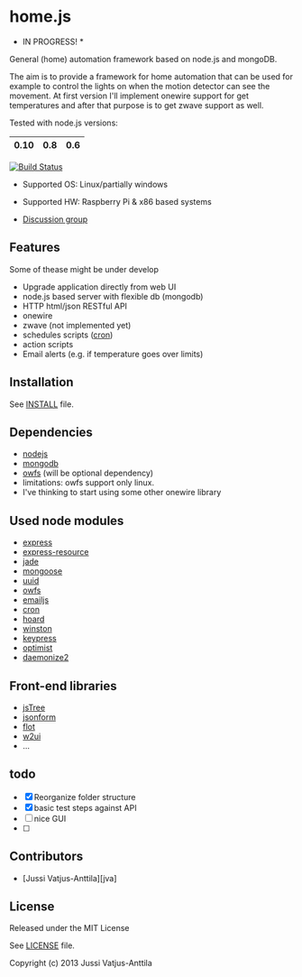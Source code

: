 home.js
=======

* IN PROGRESS! *

General (home) automation framework based on node.js and mongoDB. 

The aim is to provide a framework for home automation that can be used for example to control the lights on when the motion detector can see the movement. At first version I'll implement onewire support for get temperatures and after that purpose is to get zwave support as well.

Tested with node.js versions: 

| 0.10      | 0.8      | 0.6 | 
|  --- | --- |--- |

[![Build Status](https://travis-ci.org/jupe/home.js.png?branch=master)](https://travis-ci.org/jupe/home.js)

 * Supported OS: Linux/partially windows
 * Supported HW: Raspberry Pi & x86 based systems

* [Discussion group](http://groups.google.com/group/node-home-automation)

## Features
Some of thease might be under develop
 * Upgrade application directly from web UI
 * node.js based server with flexible db (mongodb)
 * HTTP html/json RESTful API
 * onewire
 * zwave (not implemented yet)
 * schedules scripts ([cron](https://npmjs.org/package/cron))
 * action scripts
 * Email alerts (e.g. if temperature goes over limits)

## Installation

See [INSTALL](https://github.com/jupe/home.js/blob/master/INSTALL.md) file.

## Dependencies
* [nodejs](www.nodejs.org)
* [mongodb](mongodb.org)
* [owfs](www.owfs.org)  (will be optional dependency)
 * limitations: owfs support only linux.
  * I've thinking to start using some other onewire library


## Used node modules
 * [express](http://expressjs.com/)
 * [express-resource](https://github.com/visionmedia/express-resource)
 * [jade](http://jade-lang.com/)
 * [mongoose](http://mongoosejs.com/)
 * [uuid](https://github.com/broofa/node-uuid)
 * [owfs](https://npmjs.org/package/owf)
 * [emailjs](https://npmjs.org/package/emailjs)
 * [cron](https://npmjs.org/package/cron)
 * [hoard](https://github.com/cgbystrom/hoard)
 * [winston](https://npmjs.org/package/winston)
 * [keypress](https://npmjs.org/package/keypress)
 * [optimist](https://npmjs.org/package/optimist)
 * [daemonize2](https://npmjs.org/package/daemonize2)


## Front-end libraries
 * [jsTree](http://www.jstree.com)
 * [jsonform](https://github.com/joshfire/jsonform)
 * [flot](http://www.flotcharts.org/)
 * [w2ui](http://w2ui.com/)
 * ...

## todo
- [x] Reorganize folder structure
- [x] basic test steps against API
- [ ] nice GUI
- [ ] 

## Contributors

* [Jussi Vatjus-Anttila][jva]

## License


Released under the MIT License

See [LICENSE](https://github.com/jupe/home.js/blob/master/LICENSE) file.

Copyright (c) 2013 Jussi Vatjus-Anttila
